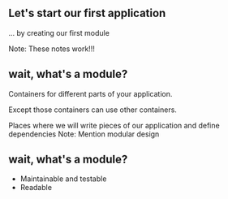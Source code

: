 ## Let's start our first application

... by creating our first module

Note: These notes work!!!


## wait, what's a module?

Containers for different parts of your application. <!-- .element: class="fragment" -->

Except those containers can use other containers.  <!-- .element: class="fragment" -->

Places where we will write pieces of our application and define dependencies <!-- .element: class="fragment" -->
Note: Mention modular design


## wait, what's a module?

- Maintainable and testable <!-- .element: class="fragment" -->
- Readable <!-- .element: class="fragment" -->
